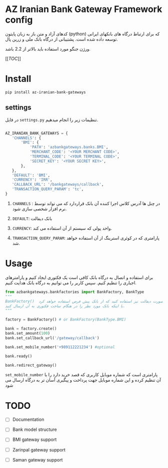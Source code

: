 # AZ Iranian Bank Gateway Framework config

 کدهای آزاد و متن باز به زبان پایتون (python) که برای ارتباط درگاه های بانکهای ایرانی توسعه داده شده است.
 پشتیبانی از درگاه بانک ملی و زرین پال.
 
  ورژن جنگو مورد استفاده باید بالاتر از 2.2 باشد.
 
[[_TOC_]]

# Install

``pip install az-iranian-bank-gateways``

## settings
 
 در فایل `settings.py` تنظیمات زیر را انجام میدهیم.
 
 ``` python

 AZ_IRANIAN_BANK_GATEWAYS = {
    'CHANNELS': {
        'BMI': {
            'PATH': 'azbankgateways.banks.BMI',
            'MERCHANT_CODE': '<YOUR MERCHANT CODE>',
            'TERMINAL_CODE': '<YOUR TERMINAL CODE>',
            'SECRET_KEY': '<YOUR SECRET KEY>',
        },
    },
    'DEFAULT': 'BMI',
    'CURRENCY': 'IRR', 
    'CALLBACK_URL': '/bankgateways/callback',
    'TRANSACTION_QUERY_PARAM': 'tc',
}
 
```

1. `CHANNELS` : در چنل ها آدرس کلاس اجرا کننده آن بانک قراردارد که می تواند توسط نرم افزار شخصی سازی شود.

1. `DEFAULT`: بانک دیفالت

1. `CURRENCY`: واحد پولی که سیستم از آن استفاده می کند.

1. `TRANSACTION_QUERY_PARAM`: پارامتری که در کوئری استرینگ از آن استفاده خواهد شد.
 
# Usage

 برای استفاده و اتصال به درگاه بانک کافی است یک فکتوری ایجاد کنیم و پارامترهای اجباری را تنظیم کنیم. سپس کاربر را می توانیم به درگاه بانک هدایت کنیم.
  
```python
from azbankgateways.bankfactories import BankFactory, BankType
"""
BankFactory()  می توانید به صورت دیفالت نیز استفاده کنید که از بانک پیش فرض استفاده خواهد کرد.
یا اینکه بانک مورد نظر را در هنگام ساخت فکتوری به آن ارسال کنید.
"""

factory = BankFactory() # or BankFactory(BankType.BMI) 

bank = factory.create()
bank.set_amount(100)
bank.set_callback_url('/gateway/callback') 

bank.set_mobile_number('+989112221234') #optional

bank.ready()

bank.redirect_gateway()

```

`set_mobile_number` پارامتری است که شماره موبایل کاربری که قصد خرید دارد را با آن تنظیم کرده و این شماره موبایل جهت پرداخت و پیگیری آسان تر به درگاه ارسال می شود

# TODO

- [ ] Documentation

- [ ] Bank model structure

- [ ] BMI gateway support

- [ ] Zarinpal gateway support

- [ ] Saman gateway support

